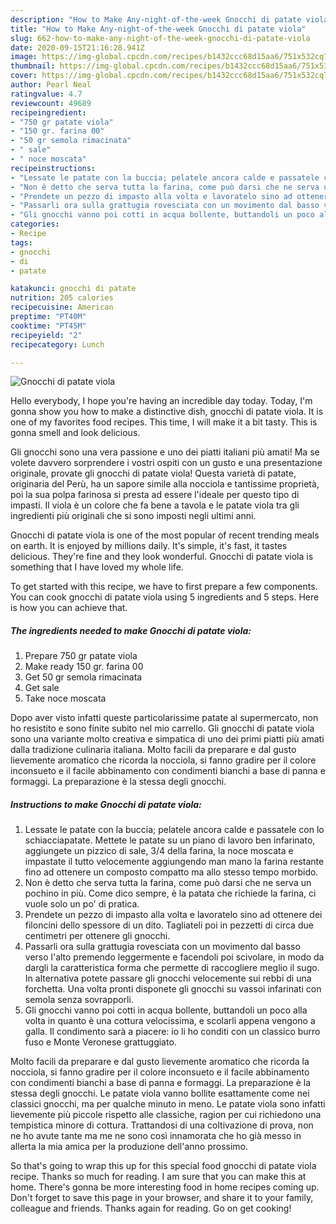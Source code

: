 ```yaml
---
description: "How to Make Any-night-of-the-week Gnocchi di patate viola"
title: "How to Make Any-night-of-the-week Gnocchi di patate viola"
slug: 662-how-to-make-any-night-of-the-week-gnocchi-di-patate-viola
date: 2020-09-15T21:16:28.941Z
image: https://img-global.cpcdn.com/recipes/b1432ccc68d15aa6/751x532cq70/gnocchi-di-patate-viola-recipe-main-photo.jpg
thumbnail: https://img-global.cpcdn.com/recipes/b1432ccc68d15aa6/751x532cq70/gnocchi-di-patate-viola-recipe-main-photo.jpg
cover: https://img-global.cpcdn.com/recipes/b1432ccc68d15aa6/751x532cq70/gnocchi-di-patate-viola-recipe-main-photo.jpg
author: Pearl Neal
ratingvalue: 4.7
reviewcount: 49689
recipeingredient:
- "750 gr patate viola"
- "150 gr. farina 00"
- "50 gr semola rimacinata"
- " sale"
- " noce moscata"
recipeinstructions:
- "Lessate le patate con la buccia; pelatele ancora calde e passatele con lo schiacciapatate. Mettete le patate su un piano di lavoro ben infarinato, aggiungete un pizzico di sale, 3/4 della farina, la noce moscata e impastate il tutto velocemente aggiungendo man mano la farina restante fino ad ottenere un composto compatto ma allo stesso tempo morbido."
- "Non è detto che serva tutta la farina, come può darsi che ne serva un pochino in più. Come dico sempre, è la patata che richiede la farina, ci vuole solo un po&#39; di pratica."
- "Prendete un pezzo di impasto alla volta e lavoratelo sino ad ottenere dei filoncini dello spessore di un dito. Tagliateli poi in pezzetti di circa due centimetri per ottenere gli gnocchi."
- "Passarli ora sulla grattugia rovesciata con un movimento dal basso verso l&#39;alto premendo leggermente e facendoli poi scivolare, in modo da dargli la caratteristica forma che permette di raccogliere meglio il sugo. In alternativa potete passare gli gnocchi velocemente sui rebbi di una forchetta. Una volta pronti disponete gli gnocchi su vassoi infarinati con semola senza sovrapporli."
- "Gli gnocchi vanno poi cotti in acqua bollente, buttandoli un poco alla volta in quanto è una cottura velocissima, e scolarli appena vengono a galla. Il condimento sarà a piacere: io li ho conditi con un classico burro fuso e Monte Veronese grattuggiato."
categories:
- Recipe
tags:
- gnocchi
- di
- patate

katakunci: gnocchi di patate 
nutrition: 205 calories
recipecuisine: American
preptime: "PT40M"
cooktime: "PT45M"
recipeyield: "2"
recipecategory: Lunch

---
```



![Gnocchi di patate viola](https://img-global.cpcdn.com/recipes/b1432ccc68d15aa6/751x532cq70/gnocchi-di-patate-viola-recipe-main-photo.jpg)

Hello everybody, I hope you're having an incredible day today. Today, I'm gonna show you how to make a distinctive dish, gnocchi di patate viola. It is one of my favorites food recipes. This time, I will make it a bit tasty. This is gonna smell and look delicious.

Gli gnocchi sono una vera passione e uno dei piatti italiani più amati! Ma se volete davvero sorprendere i vostri ospiti con un gusto e una presentazione originale, provate gli gnocchi di patate viola! Questa varietà di patate, originaria del Perù, ha un sapore simile alla nocciola e tantissime proprietà, poi la sua polpa farinosa si presta ad essere l&#39;ideale per questo tipo di impasti. Il viola è un colore che fa bene a tavola e le patate viola tra gli ingredienti più originali che si sono imposti negli ultimi anni.

Gnocchi di patate viola is one of the most popular of recent trending meals on earth. It is enjoyed by millions daily. It's simple, it's fast, it tastes delicious. They're fine and they look wonderful. Gnocchi di patate viola is something that I have loved my whole life.


To get started with this recipe, we have to first prepare a few components. You can cook gnocchi di patate viola using 5 ingredients and 5 steps. Here is how you can achieve that.

<!--inarticleads1-->

##### The ingredients needed to make Gnocchi di patate viola:

1. Prepare 750 gr patate viola
1. Make ready 150 gr. farina 00
1. Get 50 gr semola rimacinata
1. Get  sale
1. Take  noce moscata


Dopo aver visto infatti queste particolarissime patate al supermercato, non ho resistito e sono finite subito nel mio carrello. Gli gnocchi di patate viola sono una variante molto creativa e simpatica di uno dei primi piatti più amati dalla tradizione culinaria italiana. Molto facili da preparare e dal gusto lievemente aromatico che ricorda la nocciola, si fanno gradire per il colore inconsueto e il facile abbinamento con condimenti bianchi a base di panna e formaggi. La preparazione è la stessa degli gnocchi. 

<!--inarticleads2-->

##### Instructions to make Gnocchi di patate viola:

1. Lessate le patate con la buccia; pelatele ancora calde e passatele con lo schiacciapatate. Mettete le patate su un piano di lavoro ben infarinato, aggiungete un pizzico di sale, 3/4 della farina, la noce moscata e impastate il tutto velocemente aggiungendo man mano la farina restante fino ad ottenere un composto compatto ma allo stesso tempo morbido.
1. Non è detto che serva tutta la farina, come può darsi che ne serva un pochino in più. Come dico sempre, è la patata che richiede la farina, ci vuole solo un po&#39; di pratica.
1. Prendete un pezzo di impasto alla volta e lavoratelo sino ad ottenere dei filoncini dello spessore di un dito. Tagliateli poi in pezzetti di circa due centimetri per ottenere gli gnocchi.
1. Passarli ora sulla grattugia rovesciata con un movimento dal basso verso l&#39;alto premendo leggermente e facendoli poi scivolare, in modo da dargli la caratteristica forma che permette di raccogliere meglio il sugo. In alternativa potete passare gli gnocchi velocemente sui rebbi di una forchetta. Una volta pronti disponete gli gnocchi su vassoi infarinati con semola senza sovrapporli.
1. Gli gnocchi vanno poi cotti in acqua bollente, buttandoli un poco alla volta in quanto è una cottura velocissima, e scolarli appena vengono a galla. Il condimento sarà a piacere: io li ho conditi con un classico burro fuso e Monte Veronese grattuggiato.


Molto facili da preparare e dal gusto lievemente aromatico che ricorda la nocciola, si fanno gradire per il colore inconsueto e il facile abbinamento con condimenti bianchi a base di panna e formaggi. La preparazione è la stessa degli gnocchi. Le patate viola vanno bollite esattamente come nei classici gnocchi, ma per qualche minuto in meno. Le patate viola sono infatti lievemente più piccole rispetto alle classiche, ragion per cui richiedono una tempistica minore di cottura. Trattandosi di una coltivazione di prova, non ne ho avute tante ma me ne sono così innamorata che ho già messo in allerta la mia amica per la produzione dell&#39;anno prossimo. 

So that's going to wrap this up for this special food gnocchi di patate viola recipe. Thanks so much for reading. I am sure that you can make this at home. There's gonna be more interesting food in home recipes coming up. Don't forget to save this page in your browser, and share it to your family, colleague and friends. Thanks again for reading. Go on get cooking!
